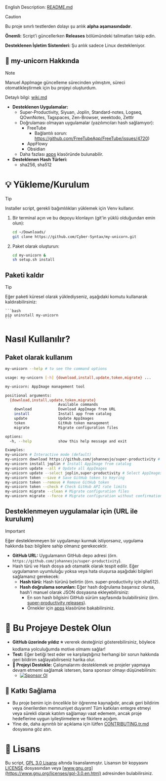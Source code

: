 English Description: [README.md](README.md)

> [!CAUTION]
> Bu proje sınırlı testlerden dolayı şu anlık **alpha aşamasındadır**.
>
> **Önemli:** Script’i güncellerken **Releases** bölümündeki talimatları takip edin.
>
> **Desteklenen İşletim Sistemleri:** Şu anlık sadece Linux destekleniyor.

## **🦄 my-unicorn Hakkında**

> [!NOTE]
> Manuel AppImage güncelleme sürecinden yılmıştım, süreci otomatikleştirmek için bu projeyi oluşturdum.
>
> Detaylı bilgi: [wiki.md](docs/wiki.md)

- **Desteklenen Uygulamalar:**
    - Super-Productivity, Siyuan, Joplin, Standard-notes, Logseq, QOwnNotes, Tagspaces, Zen-Browser, weektodo, Zettlr
    - Doğrulaması olmayan uygulamalar (yazılımcıları hash sağlamıyor):
        - FreeTube
            - Bağlantılı sorun: <https://github.com/FreeTubeApp/FreeTube/issues/4720>)
        - AppFlowy
        - Obsidian
    - Daha fazlası [apps](my_unicorn/apps/) klasöründe bulunabilir.
- **Desteklenen Hash Türleri:**
    - sha256, sha512

# 💡 Yükleme/Kurulum

> [!TIP]
> Installer script, gerekli bağımlılıkları yüklemek için Venv kullanır.

1. Bir terminal açın ve bu depoyu klonlayın (git'in yüklü olduğundan emin olun):

   ```bash
   cd ~/Downloads/
   git clone https://github.com/Cyber-Syntax/my-unicorn.git
   ```

2. Paket olarak oluşturun:

    ```bash
    cd my-unicorn &
    sh setup.sh install
    ```

## Paketi kaldır

> [!TIP]
> Eğer paketi küresel olarak yüklediyseniz, aşağıdaki komutu kullanarak kaldırabilirsiniz:

    ```bash
    pip uninstall my-unicorn
    ```

# Nasıl Kullanılır?

## Paket olarak kullanım

```bash
my-unicorn --help # to see the command options
```

```bash
usage: my-unicorn [-h] {download,install,update,token,migrate} ...

my-unicorn: AppImage management tool

positional arguments:
  {download,install,update,token,migrate}
                        Available commands
    download            Download AppImage from URL
    install             Install app from catalog
    update              Update AppImages
    token               GitHub token management
    migrate             Migrate configuration files

options:
  -h, --help            show this help message and exit

Examples:
my-unicorn # Interactive mode (default)
my-unicorn download https://github.com/johannesjo/super-productivity # Download AppImage from URL
my-unicorn install joplin # Install AppImage from catalog
my-unicorn update --all # Update all AppImages
my-unicorn update --select joplin,super-productivity # Select AppImages to update
my-unicorn token --save # Save GitHub token to keyring
my-unicorn token --remove # Remove GitHub token
my-unicorn token --check # Check GitHub API rate limits
my-unicorn migrate --clean # Migrate configuration files
my-unicorn migrate --force # Migrate configuration without confirmation
```

## Desteklenmeyen uygulamalar için (URL ile kurulum)

> [!IMPORTANT]
> Eğer desteklenmeyen bir uygulamayı kurmak istiyorsanız, uygulama hakkında bazı bilgilere sahip olmanız gerekecektir.

- **GitHub URL:** Uygulamanın GitHub depo adresi (örn. `https://github.com/johannesjo/super-productivity`).
- Hash türü ve Hash dosya adı otamatik olarak tespit edilir. Eğer uygulamanın uyumluluğu yoksa veya hata oluşursa aşağıdaki bilgileri sağlamanız gerekecek:
    - **Hash türü:** Hash türünü belirtin (örn. super-productivity için sha512).
    - **Hash doğrulama sorunları:** Eğer hash doğrulama başarısız olursa, hash'i manuel olarak JSON dosyasına ekleyebilirsiniz:
        - En son hash bilgisini GitHub sürüm sayfasında bulabilirsiniz (örn. [super-productivity releases](https://github.com/johannesjo/super-productivity/releases)).
        - Örnekler için [apps](my_unicorn/apps/) klasörüne bakabilirsiniz.

# **🙏 Bu Projeye Destek Olun**

- **GitHub üzerinde yıldız ⭐** vererek desteğinizi gösterebilirsiniz, böylece kodlama yolculuğumda motive olmamı sağlar!
- **Test:** Eğer betiği test eder ve karşılaştığınız herhangi bir sorun hakkında geri bildirim sağlayabilirseniz harika olur.
- **💖 Projeyi Destekle:** Çalışmalarımı desteklemek ve projeler yapmaya devam etmemi sağlamak istersen, bana sponsor olmayı düşünebilirsin:
    - [![Sponsor Ol](https://img.shields.io/badge/Sponsor-💖-brightgreen)](https://github.com/sponsors/Cyber-Syntax)

## **🤝 Katkı Sağlama**

- Bu proje benim için öncelikle bir öğrenme kaynağıdır, ancak geri bildirim veya önerilerden memnuniyet duyarım! Tüm katkıları entegre etmeyi veya sürekli olarak katılım sağlamayı vaat edemem, ancak proje hedeflerine uygun iyileştirmelere ve fikirlere açığım.
- Yine de, daha ayrıntılı bir açıklama için lütfen [CONTRIBUTING.tr.md](.github/CONTRIBUTING.tr.md) dosyasına göz atın.

# **📝 Lisans**

Bu script, [GPL 3.0 Lisansı](https://www.gnu.org/licenses/gpl-3.0.en.html) altında lisanslanmıştır. Lisansın bir kopyasını [LICENSE](https://github.com/Cyber-Syntax/my-unicorn/blob/main/LICENSE) dosyasından veya [www.gnu.org](https://www.gnu.org/licenses/gpl-3.0.en.html) adresinden bulabilirsiniz.
